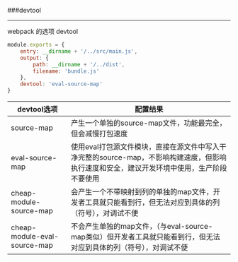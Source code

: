 ###devtool

---

webpack 的选项 devtool

```js
module.exports = {
    entry: __dirname + '/../src/main.js',
    output: {
        path: __dirname + '/../dist',
        filename: 'bundle.js'
    },
    devtool: 'eval-source-map'
}
```

| devtool选项                  | 配置结果                                                     |
| ---------------------------- | ------------------------------------------------------------ |
| source-map                   | 产生一个单独的source-map文件，功能最完全，但会减慢打包速度   |
| eval-source-map              | 使用eval打包源文件模块，直接在源文件中写入干净完整的source-map，不影响构建速度，但影响执行速度和安全，建议开发环境中使用，生产阶段不要使用 |
| cheap-module-source-map      | 会产生一个不带映射到列的单独的map文件，开发者工具就只能看到行，但无法对应到具体的列（符号），对调试不便 |
| cheap-module-eval-source-map | 不会产生单独的map文件，（与eval-source-map类似）但开发者工具就只能看到行，但无法对应到具体的列（符号），对调试不便 |

